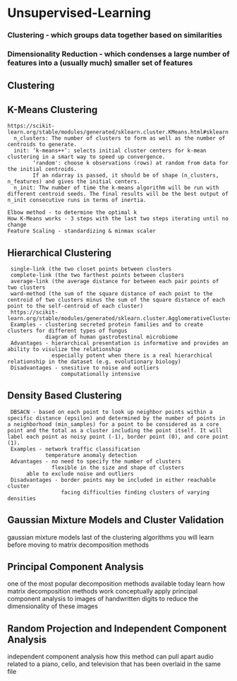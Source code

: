 # Unsupervised-Learning
### Clustering - which groups data together based on similarities
### Dimensionality Reduction - which condenses a large number of features into a (usually much) smaller set of features

## Clustering
## K-Means Clustering
    https://scikit-learn.org/stable/modules/generated/sklearn.cluster.KMeans.html#sklearn.cluster.KMeans
      n_clusters: The number of clusters to form as well as the number of centroids to generate.
      init: ‘k-means++’: selects initial cluster centers for k-mean clustering in a smart way to speed up convergence.
            ‘random': choose k observations (rows) at random from data for the initial centroids.
            If an ndarray is passed, it should be of shape (n_clusters, n_features) and gives the initial centers.
      n_init: Thw number of time the k-means algorithm will be run with different centroid seeds. The final results will be the best output of n_init consecutive runs in terms of inertia.
      
    Elbow method - to determine the optimal k 
    How K-Means works - 3 steps with the last two steps iterating until no change
    Feature Scaling - standardizing & minmax scaler
	
## Hierarchical Clustering
     single-link (the two closet points between clusters
     complete-link (the two farthest points between clusters 
     average-link (the average distance for between each pair points of two clusters 
     ward-method (the sum of the square distance of each point to the centroid of two clusters minus the sum of the square distance of each point to the self-centroid of each cluster)
     https://scikit-learn.org/stable/modules/generated/sklearn.cluster.AgglomerativeClustering.html
     Examples - clustering secreted protein families and to create clusters for different types of fungus
                diagram of human gastrotestinal microbiome 
     Advantages - hierarchical presentation is informative and provides an ability to visulize the relationship
                  especially potent when there is a real hierarchical relationship in the dataset (e.g. evolutionary biology)
     Disadvantages - snesitive to noise and outliers 
                     computationally intensive 

## Density Based Clustering
     DBSACN - based on each point to look up neighbor points within a specific distance (epsilon) and determined by the number of points in a neighborhood (min_samples) for a point to be considered as a core point and the total as a cluster including the point itself. It will label each point as noisy point (-1), border point (0), and core point (1).
     Examples - network traffic classification
                temperature anomaly detection 
     Advantages - no need to specify the number of clusters
                  flexible in the size and shape of clusters
		  able to exclude noise and outliers
     Disadvantages - border points may be included in either reachable cluster
                     facing difficulties finding clusters of varying densities
     
     
## Gaussian Mixture Models and Cluster Validation
   gaussian mixture models
   last of the clustering algorithms you will learn before moving to matrix decomposition methods

## Principal Component Analysis
   one of the most popular decomposition methods available today
   learn how matrix decomposition methods work conceptually
   apply principal component analysis to images of handwritten digits to reduce the dimensionality of these images
	
## Random Projection and Independent Component Analysis
   independent component analysis
   how this method can pull apart audio related to a piano, cello, and television that has been overlaid in the same file
